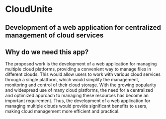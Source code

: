 # CloudUnite
## Development of a web application for centralized management of cloud services

## Why do we need this app?
The proposed work is the development of a web application for managing multiple cloud platforms, providing a convenient way to manage files in different clouds. This would allow users to work with various cloud services through a single platform, which would simplify the management, monitoring and control of their cloud storage. With the growing popularity and widespread use of many cloud platforms, the need for a centralized and optimized approach to managing these resources has become an important requirement. Thus, the development of a web application for managing multiple clouds would provide significant benefits to users, making cloud management more efficient and practical.